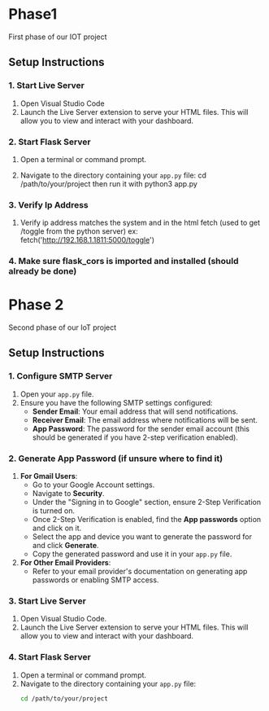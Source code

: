 # Phase1
First phase of our IOT project


## Setup Instructions
### 1. Start Live Server

1. Open Visual Studio Code
2. Launch the Live Server extension to serve your HTML files. This will allow you to view and interact with your dashboard.

### 2. Start Flask Server

1. Open a terminal or command prompt.
   
2. Navigate to the directory containing your `app.py` file:
   cd /path/to/your/project
   then run it with python3 app.py

### 3. Verify Ip Address

1. Verify ip address matches the system and in the html fetch (used to get /toggle from the python server)
   ex:  fetch('http://192.168.1.1811:5000/toggle')

### 4. Make sure flask_cors is imported and installed (should already be done)


# Phase 2
Second phase of our IoT project
## Setup Instructions
### 1. Configure SMTP Server
1. Open your `app.py` file.
2. Ensure you have the following SMTP settings configured:
   - **Sender Email**: Your email address that will send notifications.
   - **Receiver Email**: The email address where notifications will be sent.
   - **App Password**: The password for the sender email account (this should be generated if you have 2-step verification enabled).
### 2. Generate App Password (if unsure where to find it)
1. **For Gmail Users**:
   - Go to your Google Account settings.
   - Navigate to **Security**.
   - Under the "Signing in to Google" section, ensure 2-Step Verification is turned on.
   - Once 2-Step Verification is enabled, find the **App passwords** option and click on it.
   - Select the app and device you want to generate the password for and click **Generate**.
   - Copy the generated password and use it in your `app.py` file.
2. **For Other Email Providers**: 
   - Refer to your email provider's documentation on generating app passwords or enabling SMTP access.
### 3. Start Live Server
1. Open Visual Studio Code.
2. Launch the Live Server extension to serve your HTML files. This will allow you to view and interact with your dashboard.
### 4. Start Flask Server
1. Open a terminal or command prompt.
2. Navigate to the directory containing your `app.py` file:
   ```bash
   cd /path/to/your/project
 
